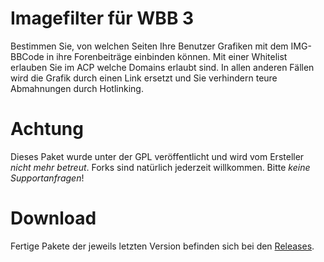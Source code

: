 # Imagefilter für WBB 3

Bestimmen Sie, von welchen Seiten Ihre Benutzer Grafiken mit dem IMG-BBCode in ihre Forenbeiträge einbinden können. Mit einer Whitelist erlauben Sie im ACP welche Domains erlaubt sind. In allen anderen Fällen wird die Grafik durch einen Link ersetzt und Sie verhindern teure Abmahnungen durch Hotlinking.

# Achtung
Dieses Paket wurde unter der GPL veröffentlicht und wird vom Ersteller *nicht mehr betreut*. Forks sind natürlich jederzeit willkommen. Bitte *keine Supportanfragen*!

# Download
Fertige Pakete der jeweils letzten Version befinden sich bei den [Releases](../../releases/).